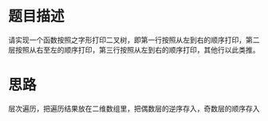 # 题目描述
  请实现一个函数按照之字形打印二叉树，即第一行按照从左到右的顺序打印，第二层按照从右至左的顺序打印，第三行按照从左到右的顺序打印，其他行以此类推。

# 思路
层次遍历，把遍历结果放在二维数组里，把偶数层的逆序存入，奇数层的顺序存入
